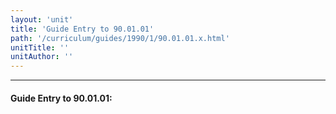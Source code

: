```yaml
---
layout: 'unit'
title: 'Guide Entry to 90.01.01'
path: '/curriculum/guides/1990/1/90.01.01.x.html'
unitTitle: ''
unitAuthor: ''
---
```


<body>
<hr/>
 <h4>
  Guide Entry to 90.01.01:
 </h4>
</body>
